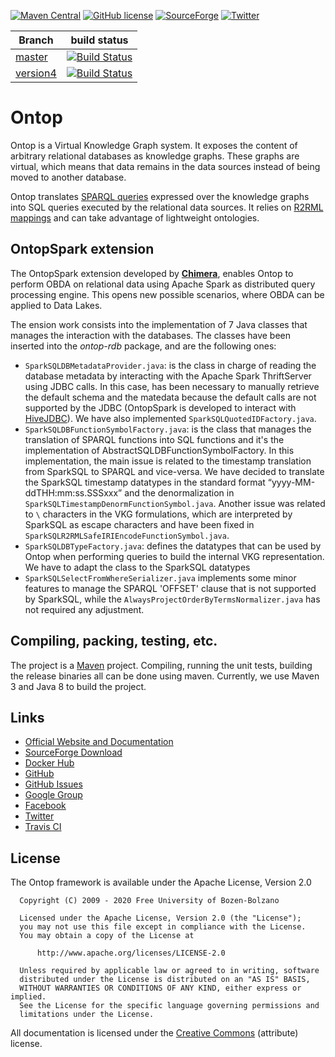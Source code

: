 [![Maven Central](https://img.shields.io/maven-central/v/it.unibz.inf.ontop/ontop.svg)](http://search.maven.org/#search%7Cga%7C1%7Cg%3A%22it.unibz.inf.ontop%22)
[![GitHub license](https://img.shields.io/badge/license-Apache%20License%202.0-blue.svg?style=flat)](http://www.apache.org/licenses/LICENSE-2.0)
[![SourceForge](https://img.shields.io/sourceforge/dm/ontop4obda.svg)](http://sourceforge.net/projects/ontop4obda/files/)
[![Twitter](https://img.shields.io/twitter/follow/ontop4obda.svg?style=social)](https://twitter.com/ontop4obda)

| Branch    | build status  |
|-----------|---------------|
| [master](https://github.com/ontop/ontop/tree/master)  |[![Build Status](https://travis-ci.org/ontop/ontop.svg?branch=master)](https://travis-ci.org/ontop/ontop)|
| [version4](https://github.com/ontop/ontop/tree/version4) |[![Build Status](https://travis-ci.org/ontop/ontop.svg?branch=version4)](https://travis-ci.org/ontop/ontop)|


Ontop
=====

Ontop is a Virtual Knowledge Graph system.
It exposes the content of arbitrary relational databases as knowledge graphs. These graphs are virtual, which means that data remains in the data sources instead of being moved to another database.

Ontop translates [SPARQL queries](https://www.w3.org/TR/sparql11-query/) expressed over the knowledge graphs into SQL queries executed by the relational data sources. It relies on [R2RML mappings](https://www.w3.org/TR/r2rml/) and can take advantage of lightweight ontologies.

OntopSpark extension
--------------------

The OntopSpark extension developed by [__Chimera__](https://chimera-suite.github.io/chimera/), enables Ontop to perform OBDA on relational data using Apache Spark as distributed query processing engine. This opens new possible scenarios, where OBDA can be applied to Data Lakes.

The ension work consists into the implementation of 7 Java classes that manages the interaction with the databases. The classes have been inserted into the _ontop-rdb_ package, and are the following ones:
- `SparkSQLDBMetadataProvider.java`: is the class in charge of reading the database metadata by interacting with the Apache Spark ThriftServer using JDBC calls. In this case, has been necessary to manually retrieve the default schema and the matedata because the default calls are not supported by the JDBC (OntopSpark is developed to interact with [HiveJDBC](https://repo1.maven.org/maven2/org/apache/hive/hive-jdbc/)). We have also implemented `SparkSQLQuotedIDFactory.java`.
- `SparkSQLDBFunctionSymbolFactory.java`: is the class that manages the translation  of SPARQL functions into SQL functions and it's the implementation of AbstractSQLDBFunctionSymbolFactory. In this implementation, the main issue is related to the timestamp translation from SparkSQL to SPARQL and vice-versa. We have decided to translate the SparkSQL timestamp datatypes in the standard format “yyyy-MM-ddTHH:mm:ss.SSSxxx” and the denormalization in `SparkSQLTimestampDenormFunctionSymbol.java`. Another issue was related to `\` characters in the VKG formulations, which are interpreted by SparkSQL as escape characters and have been fixed in `SparkSQLR2RMLSafeIRIEncodeFunctionSymbol.java`.
- `SparkSQLDBTypeFactory.java`: defines the datatypes that can be used by Ontop when performing queries to build the internal VKG representation. We have to adapt the class to the SparkSQL datatypes
- `SparkSQLSelectFromWhereSerializer.java` implements some minor features to manage the SPARQL 'OFFSET' clause that is not supported by SparkSQL, while the `AlwaysProjectOrderByTermsNormalizer.java` has not required any adjustment.

Compiling, packing, testing, etc.
--------------------

The project is a [Maven](http://maven.apache.org/) project. Compiling,
running the unit tests, building the release binaries all can be done
using maven.  Currently, we use Maven 3 and Java 8 to build the
project.


Links
--------------------

- [Official Website and Documentation](https://ontop-vkg.org)
- [SourceForge Download](http://sourceforge.net/projects/ontop4obda/files/)
- [Docker Hub](https://hub.docker.com/r/ontop/ontop-endpoint)
- [GitHub](https://github.com/ontop/ontop/)
- [GitHub Issues](https://github.com/ontop/ontop/issues)
- [Google Group](https://groups.google.com/forum/#!forum/ontop4obda)
- [Facebook](https://www.facebook.com/obdaontop/)
- [Twitter](https://twitter.com/ontop4obda)
- [Travis CI](https://travis-ci.org/ontop/ontop)

License
-------

The Ontop framework is available under the Apache License, Version 2.0

```
  Copyright (C) 2009 - 2020 Free University of Bozen-Bolzano

  Licensed under the Apache License, Version 2.0 (the "License");
  you may not use this file except in compliance with the License.
  You may obtain a copy of the License at

      http://www.apache.org/licenses/LICENSE-2.0

  Unless required by applicable law or agreed to in writing, software
  distributed under the License is distributed on an "AS IS" BASIS,
  WITHOUT WARRANTIES OR CONDITIONS OF ANY KIND, either express or implied.
  See the License for the specific language governing permissions and
  limitations under the License.
```

All documentation is licensed under the
[Creative Commons](http://creativecommons.org/licenses/by/4.0/)
(attribute)  license.
